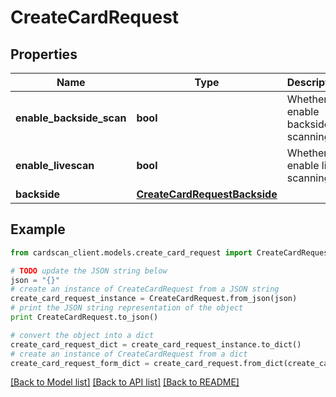 # CreateCardRequest


## Properties
Name | Type | Description | Notes
------------ | ------------- | ------------- | -------------
**enable_backside_scan** | **bool** | Whether to enable backside scanning | [optional] [default to False]
**enable_livescan** | **bool** | Whether to enable live scanning | [optional] [default to False]
**backside** | [**CreateCardRequestBackside**](CreateCardRequestBackside.md) |  | [optional] 

## Example

```python
from cardscan_client.models.create_card_request import CreateCardRequest

# TODO update the JSON string below
json = "{}"
# create an instance of CreateCardRequest from a JSON string
create_card_request_instance = CreateCardRequest.from_json(json)
# print the JSON string representation of the object
print CreateCardRequest.to_json()

# convert the object into a dict
create_card_request_dict = create_card_request_instance.to_dict()
# create an instance of CreateCardRequest from a dict
create_card_request_form_dict = create_card_request.from_dict(create_card_request_dict)
```
[[Back to Model list]](../README.md#documentation-for-models) [[Back to API list]](../README.md#documentation-for-api-endpoints) [[Back to README]](../README.md)


